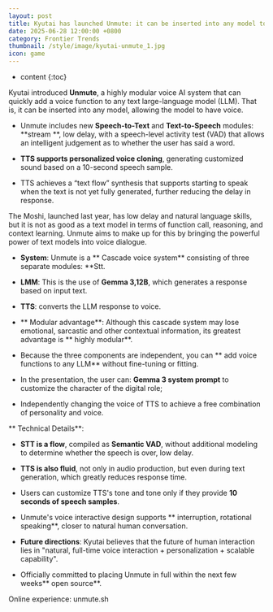 ```yaml
---
layout: post
title: Kyutai has launched Unmute: it can be inserted into any model to give voice to any model
date: 2025-06-28 12:00:00 +0800
category: Frontier Trends
thumbnail: /style/image/kyutai-unmute_1.jpg
icon: game
---
```

* content
{:toc}

Kyutai introduced **Unmute**, a highly modular voice AI system that can quickly add a voice function to any text large-language model (LLM). That is, it can be inserted into any model, allowing the model to have voice.

- Unmute includes new **Speech-to-Text** and **Text-to-Speech** modules: **stream **, low delay, with a speech-level activity test (VAD) that allows an intelligent judgement as to whether the user has said a word.

- **TTS supports personalized voice cloning**, generating customized sound based on a 10-second speech sample.

- TTS achieves a “text flow” synthesis that supports starting to speak when the text is not yet fully generated, further reducing the delay in response.

The Moshi, launched last year, has low delay and natural language skills, but it is not as good as a text model in terms of function call, reasoning, and context learning. Unmute aims to make up for this by bringing the powerful power of text models into voice dialogue.

- **System**: Unmute is a ** Cascade voice system** consisting of three separate modules: **Stt.

- **LMM**: This is the use of **Gemma 3,12B**, which generates a response based on input text.

- **TTS**: converts the LLM response to voice.

- ** Modular advantage**: Although this cascade system may lose emotional, sarcastic and other contextual information, its greatest advantage is ** highly modular**.

- Because the three components are independent, you can ** add voice functions to any LLM** without fine-tuning or fitting.

- In the presentation, the user can: **Gemma 3 system prompt** to customize the character of the digital role;

- Independently changing the voice of TTS to achieve a free combination of personality and voice.

** Technical Details**:

- **STT is a flow**, compiled as **Semantic VAD**, without additional modeling to determine whether the speech is over, low delay.

- **TTS is also fluid**, not only in audio production, but even during text generation, which greatly reduces response time.

- Users can customize TTS's tone and tone only if they provide **10 seconds of speech samples**.

- Unmute's voice interactive design supports ** interruption, rotational speaking**, closer to natural human conversation.

- **Future directions**: Kyutai believes that the future of human interaction lies in "natural, full-time voice interaction + personalization + scalable capability".

- Officially committed to placing Unmute in full within the next few weeks** open source**.

Online experience: unmute.sh